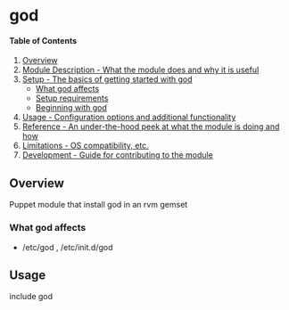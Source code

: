 # god

#### Table of Contents

1. [Overview](#overview)
2. [Module Description - What the module does and why it is useful](#module-description)
3. [Setup - The basics of getting started with god](#setup)
    * [What god affects](#what-god-affects)
    * [Setup requirements](#setup-requirements)
    * [Beginning with god](#beginning-with-god)
4. [Usage - Configuration options and additional functionality](#usage)
5. [Reference - An under-the-hood peek at what the module is doing and how](#reference)
5. [Limitations - OS compatibility, etc.](#limitations)
6. [Development - Guide for contributing to the module](#development)

## Overview

Puppet module that install god in an rvm gemset


### What god affects

* /etc/god , /etc/init.d/god


## Usage

include god



